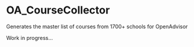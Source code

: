 # OA_CourseCollector
Generates the master list of courses from 1700+ schools for OpenAdvisor

Work in progress...

